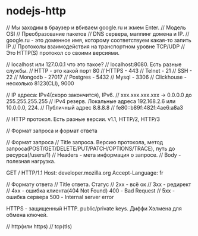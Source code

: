 # nodejs-http

<!-- https://github.com/nlapshin/nodejs-http

1. Какие знаете фреймворки?
express koa nest fastify - REST API. net и http.
apollo - для GraphQL -->


// Мы заходим в браузер и вбиваем google.ru и жмем Enter.
// Модель OSI
// Преобразование пакетов
// DNS сервера, маппинг домена и IP.
// google.ru - это доменное имя, которому соответствуем какая-то запить IP
// Протоколы взаимодействия на транспортном уровне TCP/UDP
// Это HTTP(S) протокол со своими версиями.

// localhost или 127.0.0.1 что это такое?
// localhost:8080. Есть разные службы.
// HTTP - это какой порт 80
// HTTPS - 443
// Telnet - 21
// SSH - 22
// Mongodb - 27017
// Postgres - 5432
// Mysql - 3306
// Clickhouse - несколько 8123(CLI), 9000

// IP адреса: IPv4(скоро закончится), IPv6.
// xxx.xxx.xxx.xxx -> 0.0.0.0 до 255.255.255.255
// IPv4 резерв. Локальные адреса 192.168.2.6 или 10.0.0.0, 224.
// Публичный адрес 8.8.8.8
// fe80::b89f:482f:4ae6:a8a3


// HTTP протокол. Есть разные версии. v1.1, HTTP/2, HTTP/3

// Формат запроса и формат ответа

// Формат запроса
// Title запроса. Версию протокола, метод запроса(POST/GET/DELETE/PUT/PATCH/OPTIONS/TRACE), путь до ресурса(/users/1)
// Headers - мета информация о запросе.
// Body - полезная нагрузка.

GET / HTTP/1.1
Host: developer.mozilla.org
Accept-Language: fr

// Формату ответа
// Title ответа. Статус
// 2xx - всё ок
// 3xx - редирект
// 4xx - ошибка клиента(404 Not Found) 400 - Bad Request
// 5xx - ошибка сервера 500 - Internal server error

HTTPS - защищенный HTTP. public/private keys. Диффи Хэлмена для обмена ключей.

// http(или https)
// tcp(tls) 
